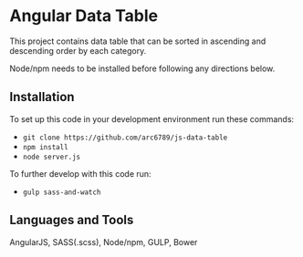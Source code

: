 # Angular Data Table

This project contains data table that can be sorted in ascending and descending order by each category.


Node/npm needs to be installed before following any directions below.

## Installation

To set up this code in your development environment run these commands:

* `git clone https://github.com/arc6789/js-data-table`
* `npm install`
* `node server.js`
 

To further develop with this code run:

* `gulp sass-and-watch`


## Languages and Tools 

AngularJS, SASS(.scss), Node/npm, GULP, Bower



